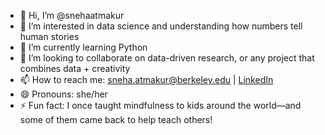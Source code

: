 - 👋 Hi, I’m @snehaatmakur
- 👀 I’m interested in data science and understanding how numbers tell human stories
- 🌱 I’m currently learning Python
- 💞️ I’m looking to collaborate on data-driven research, or any project that combines data + creativity
- 📫 How to reach me: sneha.atmakur@berkeley.edu | [LinkedIn](https://www.linkedin.com/in/sneha-atmakur/)
- 😄 Pronouns: she/her
- ⚡ Fun fact: I once taught mindfulness to kids around the world—and some of them came back to help teach others!

<!---
snehaatmakur/snehaatmakur is a ✨ special ✨ repository because its `README.md` (this file) appears on your GitHub profile.
You can click the Preview link to take a look at your changes.
--->
